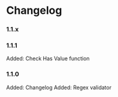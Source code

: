 # Changelog

### 1.1.x

### 1.1.1

Added:  Check Has Value function

### 1.1.0

Added:  Changelog
Added:  Regex validator
